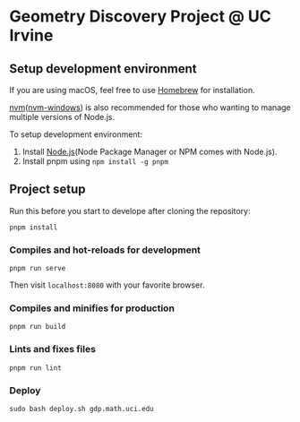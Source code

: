 # Geometry Discovery Project @ UC Irvine

## Setup development environment

If you are using macOS, feel free to use [Homebrew](https://brew.sh/) for installation.

[nvm](https://github.com/nvm-sh/nvm)([nvm-windows](https://github.com/coreybutler/nvm-windows)) is also recommended for those who wanting to manage multiple versions of Node.js.

To setup development environment:

1. Install [Node.js](https://nodejs.org/en/download/)(Node Package Manager or NPM comes with Node.js).
2. Install pnpm using `npm install -g pnpm`

## Project setup

Run this before you start to develope after cloning the repository:

```
pnpm install
```

### Compiles and hot-reloads for development

```
pnpm run serve
```

Then visit `localhost:8080` with your favorite browser.

### Compiles and minifies for production

```
pnpm run build
```

### Lints and fixes files

```
pnpm run lint
```

### Deploy

```
sudo bash deploy.sh gdp.math.uci.edu
```
